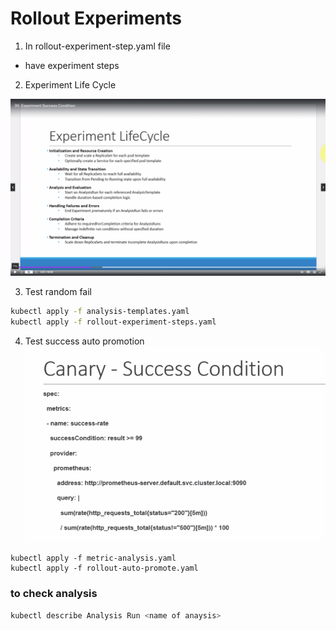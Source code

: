 # Rollout Experiments
1. In rollout-experiment-step.yaml file
- have experiment steps

2. Experiment Life Cycle

![alt text](<Screenshot from 2024-05-05 01-07-00.png>)

3. Test random fail
```sh
kubectl apply -f analysis-templates.yaml
kubectl apply -f rollout-experiment-steps.yaml
```
4. Test success auto promotion
![alt text](image.png)
```
kubectl apply -f metric-analysis.yaml
kubectl apply -f rollout-auto-promote.yaml
```

### to check analysis
```sh
kubectl describe Analysis Run <name of anaysis>
```